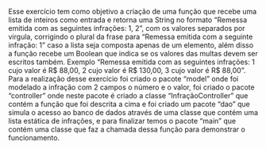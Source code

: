 Esse exercício tem como objetivo a criação de uma função que recebe uma lista de inteiros como entrada e retorna uma String no formato “Remessa emitida com as seguintes infrações: 1, 2”, com os valores separados por virgula, corrigindo o plural da frase para “Remessa emitida com a seguinte infração: 1” caso a lista seja composta apenas de um elemento, além disso a função recebe um Boolean que indica se os valores das multas devem ser escritos também. Exemplo “Remessa emitida com as seguintes infrações: 1 cujo valor é R$ 88,00, 2 cujo valor é R$ 130,00, 3 cujo valor é R$ 88,00”. Para a realização desse exercício foi criado o pacote “model” onde foi modelado a infração com 2 campos o número e o valor, foi criado o pacote “controller” onde neste pacote é criado a classe “InfraçãoController” que contém a função que foi descrita a cima e foi criado um pacote “dao” que simula o acesso ao banco de dados através de uma classe que contém uma lista estática de infrações, e para finalizar temos o pacote “main” que contém uma classe que faz a chamada dessa função para demonstrar o funcionamento.
